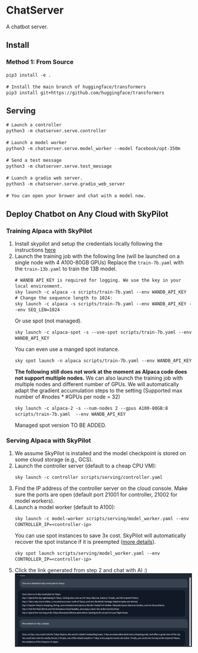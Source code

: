 # ChatServer
A chatbot server.

## Install

### Method 1: From Source
```
pip3 install -e .

# Install the main branch of huggingface/transformers
pip3 install git+https://github.com/huggingface/transformers
```

## Serving
```
# Launch a controller
python3 -m chatserver.serve.controller

# Launch a model worker
python3 -m chatserver.serve.model_worker --model facebook/opt-350m

# Send a test message
python3 -m chatserver.serve.test_message

# Luanch a gradio web server.
python3 -m chatserver.serve.gradio_web_server

# You can open your brower and chat with a model now.
```

## Deploy Chatbot on Any Cloud with SkyPilot
### Training Alpaca with SkyPilot
1. Install skypilot and setup the credentials locally following the instructions [here](https://skypilot.readthedocs.io/en/latest/getting-started/installation.html)
2. Launch the training job with the following line (will be launched on a single node with 4 A100-80GB GPUs)
    Replace the `train-7b.yaml` with the `train-13b.yaml` to train the 13B model.
    ```
    # WANDB API KEY is required for logging. We use the key in your local environment.
    sky launch -c alpaca -s scripts/train-7b.yaml --env WANDB_API_KEY
    # Change the sequence length to 1024:
    sky launch -c alpaca -s scripts/train-7b.yaml --env WANDB_API_KEY --env SEQ_LEN=1024
    ```
    Or use spot (not managed).
    ```
    sky launch -c alpaca-spot -s --use-spot scripts/train-7b.yaml --env WANDB_API_KEY
    ```
    You can even use a manged spot instance.
    ```
    sky spot launch -n alpaca scripts/train-7b.yaml --env WANDB_API_KEY
    ```
    **The following still does not work at the moment as Alpaca code does not support multiple nodes.**
    We can also launch the training job with multiple nodes and different number of GPUs. We will automatically adapt the
    gradient accumulation steps to the setting (Supported max number of #nodes * #GPUs per node = 32)
    ```
    sky launch -c alpaca-2 -s --num-nodes 2 --gpus A100-80GB:8 scripts/train-7b.yaml  --env WANDB_API_KEY
    ```
    Managed spot version TO BE ADDED.

### Serving Alpaca with SkyPilot
1. We assume SkyPilot is installed and the model checkpoint is stored on some cloud storage (e.g., GCS).
2. Launch the controller server (default to a cheap CPU VM):
    ```
    sky launch -c controller scripts/serving/controller.yaml
    ```
3. Find the IP address of the controller server on the cloud console. Make sure the ports are open (default port 21001 for controller, 21002 for model workers).
4. Launch a model worker (default to A100):
    ```
    sky launch -c model-worker scripts/serving/model_worker.yaml --env CONTROLLER_IP=<controller-ip>
    ```
    You can use spot instances to save 3x cost. SkyPilot will automatically recover the spot instance if it is preempted ([more details](https://skypilot.readthedocs.io/en/latest/examples/spot-jobs.html)).
    ```
    sky spot launch scripts/serving/model_worker.yaml --env CONTROLLER_IP=<controller-ip>
    ```
5. Click the link generated from step 2 and chat with AI :)
![screenshot](./assets/screenshot.png)
